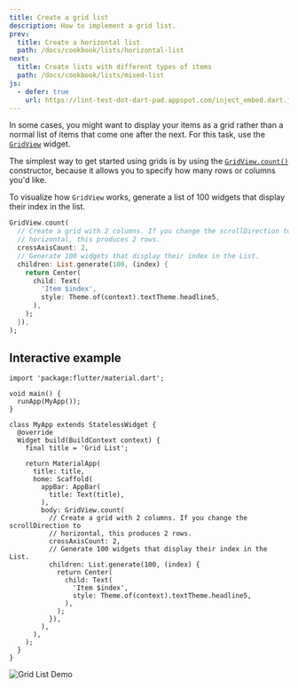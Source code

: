 ```yaml
---
title: Create a grid list
description: How to implement a grid list.
prev:
  title: Create a horizontal list
  path: /docs/cookbook/lists/horizontal-list
next:
  title: Create lists with different types of items
  path: /docs/cookbook/lists/mixed-list
js:
  - defer: true
    url: https://lint-test-dot-dart-pad.appspot.com/inject_embed.dart.js
---
```


In some cases, you might want to display your items as a grid rather than
a normal list of items that come one after the next.
For this task, use the [`GridView`][] widget.

The simplest way to get started using grids is by using the
[`GridView.count()`][] constructor,
because it allows you to specify how many rows or columns you'd like.

To visualize how `GridView` works,
generate a list of 100 widgets that display their index in the list.

<!-- skip -->
```dart
GridView.count(
  // Create a grid with 2 columns. If you change the scrollDirection to
  // horizontal, this produces 2 rows.
  crossAxisCount: 2,
  // Generate 100 widgets that display their index in the List.
  children: List.generate(100, (index) {
    return Center(
      child: Text(
        'Item $index',
        style: Theme.of(context).textTheme.headline5,
      ),
    );
  }),
);
```

## Interactive example

```run-dartpad:theme-light:mode-flutter:run-true:width-100%:height-600px:split-60:ga_id-interactive_example:null_safety-true
import 'package:flutter/material.dart';

void main() {
  runApp(MyApp());
}

class MyApp extends StatelessWidget {
  @override
  Widget build(BuildContext context) {
    final title = 'Grid List';

    return MaterialApp(
      title: title,
      home: Scaffold(
        appBar: AppBar(
          title: Text(title),
        ),
        body: GridView.count(
          // Create a grid with 2 columns. If you change the scrollDirection to
          // horizontal, this produces 2 rows.
          crossAxisCount: 2,
          // Generate 100 widgets that display their index in the List.
          children: List.generate(100, (index) {
            return Center(
              child: Text(
                'Item $index',
                style: Theme.of(context).textTheme.headline5,
              ),
            );
          }),
        ),
      ),
    );
  }
}
```

<noscript>
  <img src="/images/cookbook/grid-list.gif" alt="Grid List Demo" class="site-mobile-screenshot" />
</noscript>

[`GridView`]: {{site.api}}/flutter/widgets/GridView-class.html
[`GridView.count()`]: {{site.api}}/flutter/widgets/GridView/GridView.count.html
